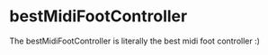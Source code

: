 # bestMidiFootController
The bestMidiFootController  is literally the best midi foot controller :) 
